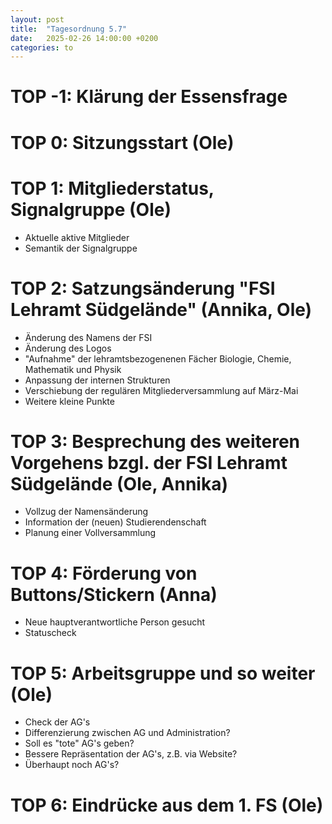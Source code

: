 ```yaml
---
layout: post
title:  "Tagesordnung 5.7"
date:   2025-02-26 14:00:00 +0200
categories: to
---
```


# TOP -1: Klärung der Essensfrage

# TOP 0: Sitzungsstart (Ole)

# TOP 1: Mitgliederstatus, Signalgruppe (Ole)
- Aktuelle aktive Mitglieder
- Semantik der Signalgruppe

# TOP 2: Satzungsänderung "FSI Lehramt Südgelände" (Annika, Ole)
- Änderung des Namens der FSI
- Änderung des Logos
- "Aufnahme" der lehramtsbezogenenen Fächer Biologie, Chemie, Mathematik und
  Physik
- Anpassung der internen Strukturen
- Verschiebung der regulären Mitgliederversammlung auf März-Mai
- Weitere kleine Punkte

# TOP 3: Besprechung des weiteren Vorgehens bzgl. der FSI Lehramt Südgelände (Ole, Annika)
- Vollzug der Namensänderung
- Information der (neuen) Studierendenschaft
- Planung einer Vollversammlung

# TOP 4: Förderung von Buttons/Stickern (Anna)
- Neue hauptverantwortliche Person gesucht
- Statuscheck

# TOP 5: Arbeitsgruppe und so weiter (Ole)
- Check der AG's
- Differenzierung zwischen AG und Administration?
- Soll es "tote" AG's geben?
- Bessere Repräsentation der AG's, z.B. via Website?
- Überhaupt noch AG's?

# TOP 6: Eindrücke aus dem 1. FS (Ole)
